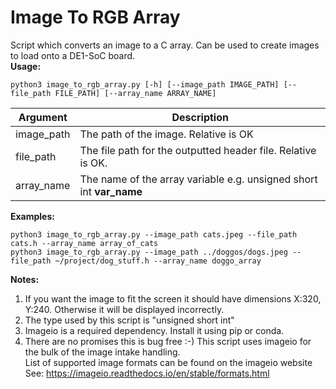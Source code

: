 # Image To RGB Array
Script which converts an image to a C array. Can be used to create images to load onto a DE1-SoC board. <br />
**Usage:**<br />
```
python3 image_to_rgb_array.py [-h] [--image_path IMAGE_PATH] [--file_path FILE_PATH] [--array_name ARRAY_NAME]
```
| Argument  | Description |
| ------------- | ------------- |
| image_path  |The path of the image. Relative is OK  |
| file_path  | The file path for the outputted header file. Relative is OK.  |
| array_name  | The name of the array variable e.g. unsigned short int **var_name**  |

**Examples:**<br />
```
python3 image_to_rgb_array.py --image_path cats.jpeg --file_path cats.h --array_name array_of_cats
python3 image_to_rgb_array.py --image_path ../doggos/dogs.jpeg --file_path ~/project/dog_stuff.h --array_name doggo_array
```
**Notes:** 
1. If you want the image to fit the screen it should have dimensions X:320, Y:240. Otherwise it will be displayed incorrectly.<br />
2. The type used by this script is "unsigned short int" 
3. Imageio is a required dependency. Install it using pip or conda.
4. There are no promises this is bug free :-)
This script uses imageio for the bulk of the image intake handling.<br />
List of supported image formats can be found on the imageio website<br />
See: https://imageio.readthedocs.io/en/stable/formats.html<br />
